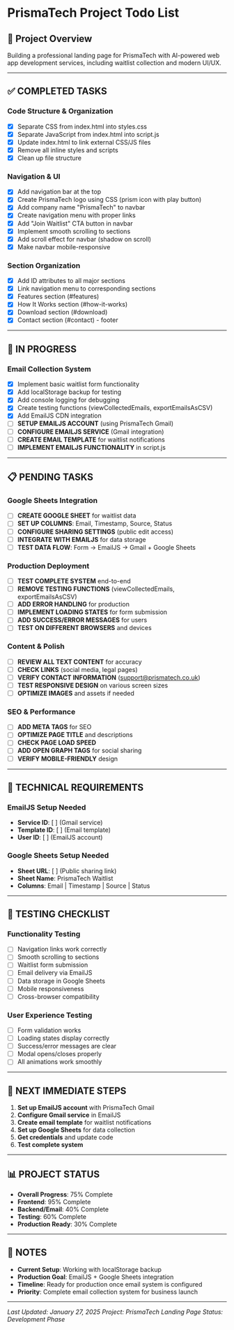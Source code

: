 # PrismaTech Project Todo List

## 🎯 **Project Overview**
Building a professional landing page for PrismaTech with AI-powered web app development services, including waitlist collection and modern UI/UX.

---

## ✅ **COMPLETED TASKS**

### **Code Structure & Organization**
- [x] Separate CSS from index.html into styles.css
- [x] Separate JavaScript from index.html into script.js
- [x] Update index.html to link external CSS/JS files
- [x] Remove all inline styles and scripts
- [x] Clean up file structure

### **Navigation & UI**
- [x] Add navigation bar at the top
- [x] Create PrismaTech logo using CSS (prism icon with play button)
- [x] Add company name "PrismaTech" to navbar
- [x] Create navigation menu with proper links
- [x] Add "Join Waitlist" CTA button in navbar
- [x] Implement smooth scrolling to sections
- [x] Add scroll effect for navbar (shadow on scroll)
- [x] Make navbar mobile-responsive

### **Section Organization**
- [x] Add ID attributes to all major sections
- [x] Link navigation menu to corresponding sections
- [x] Features section (#features)
- [x] How It Works section (#how-it-works)
- [x] Download section (#download)
- [x] Contact section (#contact) - footer

---

## 🚧 **IN PROGRESS**

### **Email Collection System**
- [x] Implement basic waitlist form functionality
- [x] Add localStorage backup for testing
- [x] Add console logging for debugging
- [x] Create testing functions (viewCollectedEmails, exportEmailsAsCSV)
- [x] Add EmailJS CDN integration
- [ ] **SETUP EMAILJS ACCOUNT** (using PrismaTech Gmail)
- [ ] **CONFIGURE EMAILJS SERVICE** (Gmail integration)
- [ ] **CREATE EMAIL TEMPLATE** for waitlist notifications
- [ ] **IMPLEMENT EMAILJS FUNCTIONALITY** in script.js

---

## 📋 **PENDING TASKS**

### **Google Sheets Integration**
- [ ] **CREATE GOOGLE SHEET** for waitlist data
- [ ] **SET UP COLUMNS**: Email, Timestamp, Source, Status
- [ ] **CONFIGURE SHARING SETTINGS** (public edit access)
- [ ] **INTEGRATE WITH EMAILJS** for data storage
- [ ] **TEST DATA FLOW**: Form → EmailJS → Gmail + Google Sheets

### **Production Deployment**
- [ ] **TEST COMPLETE SYSTEM** end-to-end
- [ ] **REMOVE TESTING FUNCTIONS** (viewCollectedEmails, exportEmailsAsCSV)
- [ ] **ADD ERROR HANDLING** for production
- [ ] **IMPLEMENT LOADING STATES** for form submission
- [ ] **ADD SUCCESS/ERROR MESSAGES** for users
- [ ] **TEST ON DIFFERENT BROWSERS** and devices

### **Content & Polish**
- [ ] **REVIEW ALL TEXT CONTENT** for accuracy
- [ ] **CHECK LINKS** (social media, legal pages)
- [ ] **VERIFY CONTACT INFORMATION** (support@prismatech.co.uk)
- [ ] **TEST RESPONSIVE DESIGN** on various screen sizes
- [ ] **OPTIMIZE IMAGES** and assets if needed

### **SEO & Performance**
- [ ] **ADD META TAGS** for SEO
- [ ] **OPTIMIZE PAGE TITLE** and descriptions
- [ ] **CHECK PAGE LOAD SPEED**
- [ ] **ADD OPEN GRAPH TAGS** for social sharing
- [ ] **VERIFY MOBILE-FRIENDLY** design

---

## 🔧 **TECHNICAL REQUIREMENTS**

### **EmailJS Setup Needed**
- **Service ID**: [ ] (Gmail service)
- **Template ID**: [ ] (Email template)
- **User ID**: [ ] (EmailJS account)

### **Google Sheets Setup Needed**
- **Sheet URL**: [ ] (Public sharing link)
- **Sheet Name**: PrismaTech Waitlist
- **Columns**: Email | Timestamp | Source | Status

---

## 📱 **TESTING CHECKLIST**

### **Functionality Testing**
- [ ] Navigation links work correctly
- [ ] Smooth scrolling to sections
- [ ] Waitlist form submission
- [ ] Email delivery via EmailJS
- [ ] Data storage in Google Sheets
- [ ] Mobile responsiveness
- [ ] Cross-browser compatibility

### **User Experience Testing**
- [ ] Form validation works
- [ ] Loading states display correctly
- [ ] Success/error messages are clear
- [ ] Modal opens/closes properly
- [ ] All animations work smoothly

---

## 🚀 **NEXT IMMEDIATE STEPS**

1. **Set up EmailJS account** with PrismaTech Gmail
2. **Configure Gmail service** in EmailJS
3. **Create email template** for waitlist notifications
4. **Set up Google Sheets** for data collection
5. **Get credentials** and update code
6. **Test complete system**

---

## 📊 **PROJECT STATUS**

- **Overall Progress**: 75% Complete
- **Frontend**: 95% Complete
- **Backend/Email**: 40% Complete
- **Testing**: 60% Complete
- **Production Ready**: 30% Complete

---

## 📝 **NOTES**

- **Current Setup**: Working with localStorage backup
- **Production Goal**: EmailJS + Google Sheets integration
- **Timeline**: Ready for production once email system is configured
- **Priority**: Complete email collection system for business launch

---

*Last Updated: January 27, 2025*
*Project: PrismaTech Landing Page*
*Status: Development Phase*
